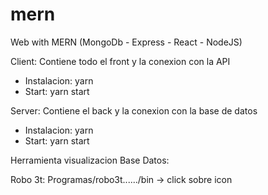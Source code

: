 # mern
Web with MERN
(MongoDb - Express - React - NodeJS)

Client:
Contiene todo el front y la conexion con la API
  - Instalacion: yarn
  - Start: yarn start


Server:
Contiene el back y la conexion con la base de datos
  - Instalacion: yarn
  - Start: yarn start



Herramienta visualizacion Base Datos:

Robo 3t: Programas/robo3t....../bin -> click sobre icon
